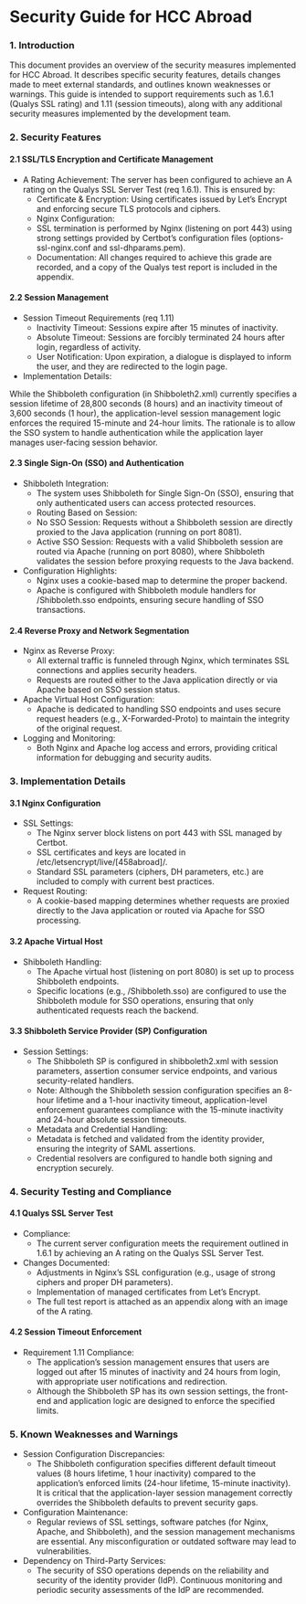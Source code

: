 # Security Guide for HCC Abroad

### 1. Introduction

This document provides an overview of the security measures implemented for HCC Abroad. It describes specific security features, details changes made to meet external standards, and outlines known weaknesses or warnings. This guide is intended to support requirements such as 1.6.1 (Qualys SSL rating) and 1.11 (session timeouts), along with any additional security measures implemented by the development team.

### 2. Security Features

#### 2.1 SSL/TLS Encryption and Certificate Management
- A Rating Achievement: The server has been configured to achieve an A rating on the Qualys SSL Server Test (req 1.6.1). This is ensured by:
    - Certificate & Encryption: Using certificates issued by Let’s Encrypt and enforcing secure TLS protocols and ciphers.
    - Nginx Configuration:
    - SSL termination is performed by Nginx (listening on port 443) using strong settings provided by Certbot’s configuration files (options-ssl-nginx.conf and ssl-dhparams.pem).
	-	Documentation: All changes required to achieve this grade are recorded, and a copy of the Qualys test report is included in the appendix.

#### 2.2 Session Management	
- Session Timeout Requirements (req 1.11)
    - Inactivity Timeout: Sessions expire after 15 minutes of inactivity.
	- Absolute Timeout: Sessions are forcibly terminated 24 hours after login, regardless of activity.
	-	User Notification: Upon expiration, a dialogue is displayed to inform the user, and they are redirected to the login page.
-	Implementation Details:

While the Shibboleth configuration (in Shibboleth2.xml) currently specifies a session lifetime of 28,800 seconds (8 hours) and an inactivity timeout of 3,600 seconds (1 hour), the application-level session management logic enforces the required 15-minute and 24-hour limits. The rationale is to allow the SSO system to handle authentication while the application layer manages user-facing session behavior.

#### 2.3 Single Sign-On (SSO) and Authentication
-	Shibboleth Integration:
	-	The system uses Shibboleth for Single Sign-On (SSO), ensuring that only authenticated users can access protected resources.
	-	Routing Based on Session:
	-	No SSO Session: Requests without a Shibboleth session are directly proxied to the Java application (running on port 8081).
	-	Active SSO Session: Requests with a valid Shibboleth session are routed via Apache (running on port 8080), where Shibboleth validates the session before proxying requests to the Java backend.
-	Configuration Highlights:
	-	Nginx uses a cookie-based map to determine the proper backend.
	-	Apache is configured with Shibboleth module handlers for /Shibboleth.sso endpoints, ensuring secure handling of SSO transactions.

#### 2.4 Reverse Proxy and Network Segmentation
-	Nginx as Reverse Proxy:
	-	All external traffic is funneled through Nginx, which terminates SSL connections and applies security headers.
	-	Requests are routed either to the Java application directly or via Apache based on SSO session status.
-	Apache Virtual Host Configuration:
	-	Apache is dedicated to handling SSO endpoints and uses secure request headers (e.g., X-Forwarded-Proto) to maintain the integrity of the original request.
-	Logging and Monitoring:
	-	Both Nginx and Apache log access and errors, providing critical information for debugging and security audits.

### 3. Implementation Details

#### 3.1 Nginx Configuration
-	SSL Settings:
	-	The Nginx server block listens on port 443 with SSL managed by Certbot.
	-	SSL certificates and keys are located in /etc/letsencrypt/live/[458abroad]/.
	-	Standard SSL parameters (ciphers, DH parameters, etc.) are included to comply with current best practices.
-	Request Routing:
	-	A cookie-based mapping determines whether requests are proxied directly to the Java application or routed via Apache for SSO processing.

#### 3.2 Apache Virtual Host
-	Shibboleth Handling:
	-	The Apache virtual host (listening on port 8080) is set up to process Shibboleth endpoints.
	-	Specific locations (e.g., /Shibboleth.sso) are configured to use the Shibboleth module for SSO operations, ensuring that only authenticated requests reach the backend.

#### 3.3 Shibboleth Service Provider (SP) Configuration
-	Session Settings:
	-	The Shibboleth SP is configured in shibboleth2.xml with session parameters, assertion consumer service endpoints, and various security-related handlers.
	-	Note: Although the Shibboleth session configuration specifies an 8-hour lifetime and a 1-hour inactivity timeout, application-level enforcement guarantees compliance with the 15-minute inactivity and 24-hour absolute session timeouts.
	-	Metadata and Credential Handling:
	-	Metadata is fetched and validated from the identity provider, ensuring the integrity of SAML assertions.
	-	Credential resolvers are configured to handle both signing and encryption securely.

### 4. Security Testing and Compliance

#### 4.1 Qualys SSL Server Test
-	Compliance:
	-	The current server configuration meets the requirement outlined in 1.6.1 by achieving an A rating on the Qualys SSL Server Test.
-	Changes Documented:
	-	Adjustments in Nginx’s SSL configuration (e.g., usage of strong ciphers and proper DH parameters).
	-	Implementation of managed certificates from Let’s Encrypt.
	-	The full test report is attached as an appendix along with an image of the A rating.

#### 4.2 Session Timeout Enforcement
-	Requirement 1.11 Compliance:
	-	The application’s session management ensures that users are logged out after 15 minutes of inactivity and 24 hours from login, with appropriate user notifications and redirection.
	-	Although the Shibboleth SP has its own session settings, the front-end and application logic are designed to enforce the specified limits.

### 5. Known Weaknesses and Warnings
-	Session Configuration Discrepancies:
	-	The Shibboleth configuration specifies different default timeout values (8 hours lifetime, 1 hour inactivity) compared to the application’s enforced limits (24-hour lifetime, 15-minute inactivity). It is critical that the application-layer session management correctly overrides the Shibboleth defaults to prevent security gaps.
-	Configuration Maintenance:
	-	Regular reviews of SSL settings, software patches (for Nginx, Apache, and Shibboleth), and the session management mechanisms are essential. Any misconfiguration or outdated software may lead to vulnerabilities.
-	Dependency on Third-Party Services:
	-	The security of SSO operations depends on the reliability and security of the identity provider (IdP). Continuous monitoring and periodic security assessments of the IdP are recommended.